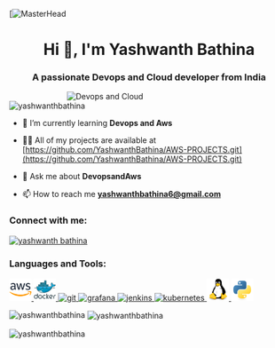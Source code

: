 [![MasterHead]([[https://www.google.com/url?sa=i&url=http%3A%2F%2Fdeborahberger.co.uk%2Fhttp%2Fklublr.com%2Fena%2Fwelcome-to-my-page-banner-gif&psig=AOvVaw1PqKJqVU8B5QbWH44iQ7Zt&ust=1715590229580000&source=images&cd=vfe&opi=89978449&ved=0CBEQjRxqFwoTCPCw3O_dh4YDFQAAAAAdAAAAABAP](https://i.pinimg.com/originals/6f/2b/1a/6f2b1a25100fbde63c611561317a6ef2.gif)](https://www.vectorstock.com/royalty-free-vector/welcome-ribbon-banner-vector-47282347))
<h1 align="center">Hi 👋, I'm Yashwanth Bathina</h1>
<h3 align="center">A passionate Devops and Cloud developer from India</h3>
<img align="right" alt="Devops and Cloud" width="400" src="https://raw.githubusercontent.com/TheDudeThatCode/TheDudeThatCode/master/Assets/Developer.gif">

<p align="left"> <img src="https://komarev.com/ghpvc/?username=yashwanthbathina&label=Profile%20views&color=0e75b6&style=flat" alt="yashwanthbathina" /> </p>

- 🌱 I’m currently learning **Devops and Aws**

- 👨‍💻 All of my projects are available at [https://github.com/YashwanthBathina/AWS-PROJECTS.git](https://github.com/YashwanthBathina/AWS-PROJECTS.git)

- 💬 Ask me about **DevopsandAws**

- 📫 How to reach me **yashwanthbathina6@gmail.com**

<h3 align="left">Connect with me:</h3>
<p align="left">
<a href="https://linkedin.com/in/yashwanth bathina" target="blank"><img align="center" src="https://raw.githubusercontent.com/rahuldkjain/github-profile-readme-generator/master/src/images/icons/Social/linked-in-alt.svg" alt="yashwanth bathina" height="30" width="40" /></a>
</p>

<h3 align="left">Languages and Tools:</h3>
<p align="left"> <a href="https://aws.amazon.com" target="_blank" rel="noreferrer"> <img src="https://raw.githubusercontent.com/devicons/devicon/master/icons/amazonwebservices/amazonwebservices-original-wordmark.svg" alt="aws" width="40" height="40"/> </a> <a href="https://www.docker.com/" target="_blank" rel="noreferrer"> <img src="https://raw.githubusercontent.com/devicons/devicon/master/icons/docker/docker-original-wordmark.svg" alt="docker" width="40" height="40"/> </a> <a href="https://git-scm.com/" target="_blank" rel="noreferrer"> <img src="https://www.vectorlogo.zone/logos/git-scm/git-scm-icon.svg" alt="git" width="40" height="40"/> </a> <a href="https://grafana.com" target="_blank" rel="noreferrer"> <img src="https://www.vectorlogo.zone/logos/grafana/grafana-icon.svg" alt="grafana" width="40" height="40"/> </a> <a href="https://www.jenkins.io" target="_blank" rel="noreferrer"> <img src="https://www.vectorlogo.zone/logos/jenkins/jenkins-icon.svg" alt="jenkins" width="40" height="40"/> </a> <a href="https://kubernetes.io" target="_blank" rel="noreferrer"> <img src="https://www.vectorlogo.zone/logos/kubernetes/kubernetes-icon.svg" alt="kubernetes" width="40" height="40"/> </a> <a href="https://www.linux.org/" target="_blank" rel="noreferrer"> <img src="https://raw.githubusercontent.com/devicons/devicon/master/icons/linux/linux-original.svg" alt="linux" width="40" height="40"/> </a> <a href="https://www.python.org" target="_blank" rel="noreferrer"> <img src="https://raw.githubusercontent.com/devicons/devicon/master/icons/python/python-original.svg" alt="python" width="40" height="40"/> </a> </p>

<p><img align="left" src="https://github-readme-stats.vercel.app/api/top-langs?username=yashwanthbathina&show_icons=true&locale=en&layout=compact" alt="yashwanthbathina" /></p>

<p>&nbsp;<img align="center" src="https://github-readme-stats.vercel.app/api?username=yashwanthbathina&show_icons=true&locale=en" alt="yashwanthbathina" /></p>

<p><img align="center" src="https://github-readme-streak-stats.herokuapp.com/?user=yashwanthbathina&" alt="yashwanthbathina" /></p>
